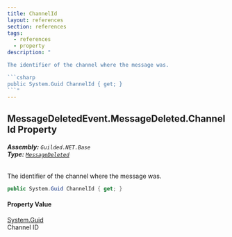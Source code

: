 ```yaml
---
title: ChannelId
layout: references
section: references
tags:
  - references
  - property
description: "

The identifier of the channel where the message was.

```csharp
public System.Guid ChannelId { get; }
```"
---
```


## MessageDeletedEvent.MessageDeleted.ChannelId Property
###### **Assembly:** `Guilded.NET.Base`<br/>**Type:** [`MessageDeleted`](MessageDeletedEvent.MessageDeleted 'Guilded.NET.Base.Events.MessageDeletedEvent.MessageDeleted')

The identifier of the channel where the message was.

```csharp
public System.Guid ChannelId { get; }
```

#### Property Value
[System.Guid](https://docs.microsoft.com/en-us/dotnet/api/System.Guid 'System.Guid')  
Channel ID